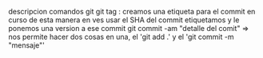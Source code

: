 descripcion comandos git
git tag : creamos una etiqueta para el commit en curso de esta manera en ves usar el SHA del commit etiquetamos y le ponemos una version a ese commit
git commit -am "detalle del comit" => nos permite hacer dos cosas en una, el 'git add .' y el 'git commit -m "mensaje"'


